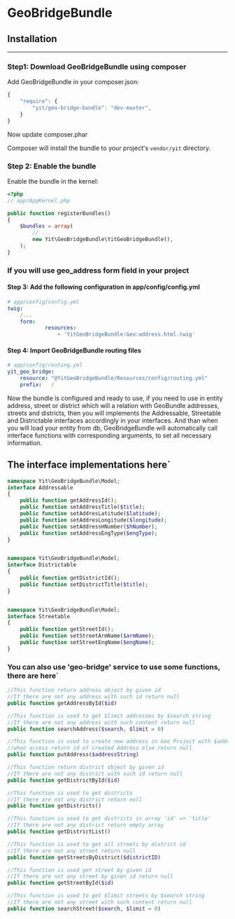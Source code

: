GeoBridgeBundle
======================

## Installation
-----------------------

### Step1: Download GeoBridgeBundle using composer

Add GeoBridgeBundle in your composer.json:

```js
{
    "require": {
        "yit/geo-bridge-bundle": "dev-master",
    }
}
```

Now update composer.phar

Composer will install the bundle to your project's `vendor/yit` directory.

### Step 2: Enable the bundle

Enable the bundle in the kernel:

``` php
<?php
// app/AppKernel.php

public function registerBundles()
{
    $bundles = array(
        // ...
        new Yit\GeoBridgeBundle\YitGeoBridgeBundle(),
    );
}
```

### If you will use geo_address form field in your project

#### Step 3: Add the following configuration in app/config/config.yml

``` yaml
# app/config/config.yml
twig:
    /...
    form:
            resources:
                - 'YitGeoBridgeBundle:Geo:address.html.twig'
```

#### Step 4: Import GeoBridgeBundle routing files

``` yaml
# app/config/routing.yml
yit_geo_bridge:
    resource: "@YitGeoBridgeBundle/Resources/config/routing.yml"
    prefix:   /
```

Now the bundle is configured and ready to use, if you need to use in entity address, street or district which will
a relation with GeoBundle addresses, streets and districts, then you will implements the Addressable, Streetable and
Districtable interfaces accordingly in your interfaces. And than when you will load your entity from db, GeoBridgeBundle
will automatically call interface functions with corresponding arguments, to set all necessary information.

## The interface implementations here`

``` php
namespace Yit\GeoBridgeBundle\Model;
interface Addressable
{
    public function getAddressId();
    public function setAddressTitle($title);
    public function setAddresLatitude($latitude);
    public function setAddresLongitude($longitude);
    public function setAddressHNumber($hNumber);
    public function setAddressEngType($engType);
}


namespace Yit\GeoBridgeBundle\Model;
interface Districtable
{
    public function getDistrictId();
    public function setDistrictTitle($title);
}


namespace Yit\GeoBridgeBundle\Model;
interface Streetable
{
    public function getStreetId();
    public function setStreetArmName($armName);
    public function setStreetEngName($engName);
}
```

### You can also use 'geo-bridge' service to use some functions, there are here`

``` php
//This function return address object by given id
//If there are not any address with such id return null
public function getAddressById($id)

//This function is used to get $limit addresses by $search string
//If there are not any address with such content return null
public function searchAddress($search, $limit = 0)

//This function is used to create new address in Geo Project with $addressString title
//when access return id of created Address else return null
public function putAddress($addressString)

//This function return district object by given id
//If there are not any district with such id return null
public function getDistrictById($id)

//This function is used to get districts
//If there are not any district return null
public function getDistricts()

//This function is used to get districts in array 'id' => 'title'
//If there are not any district return empty array
public function getDistrictList()

//This function is used to get all streets by district id
//If there are not any street return null
public function getStreetsByDistrict($districtID)

//This function is used get street by given id
//If there are not any street by given id return null
public function getStreetById($id)

//This function is used to get $limit streets by $search string
//If there are not any street with such content return null
public function searchStreet($search, $limit = 0)
```


